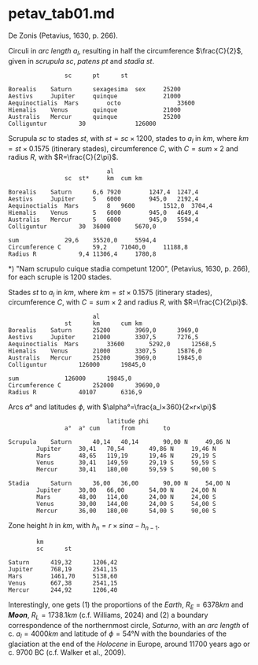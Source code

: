 # petav_tab01.md

De Zonis (Petavius, 1630, p. 266).				

Circuli in *arc length* $a_l$, resulting in half the circumference $\frac{C}{2}$, given in *scrupula* $sc$, *patens* $pt$ and *stadia* $st$.
~~~				
				sc		pt		st

Borealis	Saturn		sexagesima	sex		25200
Aestivs		Jupiter		quinque				21000
Aequinoctialis	Mars		octo				33600
Hiemalis	Venus		quinque				21000
Australis	Mercur		quinque				25200
Colliguntur			30				126000
~~~

Scrupula $sc$ to stades $st$, with $st=sc×1200$, stades to $a_l$ in $km$, where $km=st×0.1575$ (itinerary stades), circumference $C$, with $C=sum×2$ and radius $R$, with $R=\frac{C}{2\pi}$.
~~~
							al	
				sc	st*		km	cum km

Borealis	Saturn		6,6	7920		1247,4	1247,4
Aestivs		Jupiter		5	6000		945,0	2192,4
Aequinoctialis	Mars		8	9600		1512,0	3704,4
Hiemalis	Venus		5	6000		945,0	4649,4
Australis	Mercur		5	6000		945,0	5594,4
Colliguntur			30	36000		5670,0	

sum				29,6	35520,0		5594,4	
Circumference C			59,2	71040,0		11188,8	
Radius R			9,4	11306,4		1780,8	
~~~
*) "Nam scrupulo cuique stadia competunt 1200", (Petavius, 1630, p. 266), for each scruple is 1200 stades.

Stades $st$ to $a_l$ in $km$, where $km=st×0.1575$ (itinerary stades), circumference $C$, with $C=sum×2$ and radius $R$, with $R=\frac{C}{2\pi}$.				
~~~
						al	
				st		km		cum km
Borealis	Saturn		25200		3969,0		3969,0
Aestivs		Jupiter		21000		3307,5		7276,5
Aequinoctialis	Mars		33600		5292,0		12568,5
Hiemalis	Venus		21000		3307,5		15876,0
Australis	Mercur		25200		3969,0		19845,0
Colliguntur			126000		19845,0	

sum				126000		19845,0	
Circumference C			252000		39690,0	
Radius R			40107		6316,9
~~~

Arcs $\alpha°$ and latitudes $\phi$, with $\alpha°=\frac{a_l×360}{2×r×\pi}$
~~~
							latitude phi		
				a°	a° cum		from		to	

Scrupula	Saturn		40,14	40,14		90,00 N		49,86 N
		Jupiter		30,41	70,54		49,86 N		19,46 N
		Mars		48,65	119,19		19,46 N		29,19 S
		Venus		30,41	149,59		29,19 S		59,59 S
		Mercur		30,41	180,00		59,59 S		90,00 S

Stadia		Saturn		36,00	36,00		90,00 N		54,00 N
		Jupiter		30,00	66,00		54,00 N		24,00 N
		Mars		48,00	114,00		24,00 N		24,00 S
		Venus		30,00	144,00		24,00 S		54,00 S
		Mercur		36,00	180,00		54,00 S		90,00 S
~~~

Zone height $h$ in $km$, with $h_n=r×sin\alpha - h_{n-1}$.
~~~
		km	
		sc		st

Saturn		419,32		1206,42
Jupiter		768,19		2541,15
Mars		1461,70		5138,60
Venus		667,38		2541,15
Mercur		244,92		1206,40
~~~

Interestingly, one gets (1) the proportions of the *Earth*, $R_E=6378km$ and ***Moon***, $R_L=1738.1 km$ (c.f. Williams, 2024) and (2) a boundary correspondence of the northernmost circle, *Saturno*, with an *arc length* of c. $a_l=4000 km$ and latitude of $\phi=54° N$  with the boundaries of the glaciation at the end of the *Holocene* in Europe, around 11700 years ago or c. 9700 BC (c.f. Walker et al., 2009).
